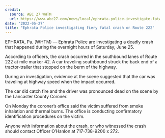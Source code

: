 ```yaml
---
credit:
  source: ABC 27 WHTM
  url: https://www.abc27.com/news/local/ephrata-police-investigate-fatal-crash-on-route-222/
date: '2022-06-27'
title: "Ephrata Police investigating fiery fatal crash on Route 222"
---
```

EPHRATA, Pa. (WHTM) — Ephrata Police are investigating a deadly crash that happened during the overnight hours of Saturday, June 25.

According to officers, the crash occurred in the southbound lanes of Route 222 at mile marker 42. A car traveling southbound struck the back end of a tractor-trailer that stopped on the berm of the highway.

During an investigation, evidence at the scene suggested that the car was traveling at highway speed when the impact occurred.

The car did catch fire and the driver was pronounced dead on the scene by the Lancaster County Coroner.

On Monday the coroner’s office said the victim suffered from smoke inhalation and thermal burns. The office is conducting confirmatory identification procedures on the victim.

Anyone with information about the crash, or who witnessed the crash should contact Officer O’Hanlon at 717-738-9200 x 272.
